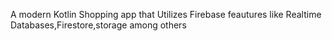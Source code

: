 A modern Kotlin Shopping app that Utilizes Firebase feautures like Realtime Databases,Firestore,storage among others
